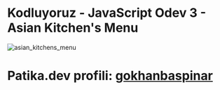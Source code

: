 # Kodluyoruz - JavaScript Odev 3 - Asian Kitchen's Menu

![asian_kitchens_menu](https://user-images.githubusercontent.com/116072010/232882965-c0a70710-60eb-4d56-be2c-69be1d5ce5b2.gif)

# Patika.dev profili: [gokhanbaspinar](https://app.patika.dev/gokhanbaspinar)
